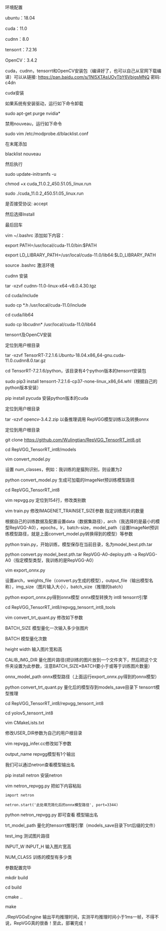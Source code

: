 环境配置

ubuntu：18.04

cuda：11.0

cudnn：8.0

tensorrt：7.2.16

OpenCV：3.4.2

cuda，cudnn，tensorrt和OpenCV安装包（编译好了，也可以自己从官网下载编译）可以从链接: https://pan.baidu.com/s/1Nl5XTAsUOyTbY6VbigsMNQ 密码: c4dn

cuda安装

如果系统有安装驱动，运行如下命令卸载

sudo apt-get purge nvidia*

禁用nouveau，运行如下命令

sudo vim /etc/modprobe.d/blacklist.conf

在末尾添加

blacklist nouveau

然后执行

sudo update-initramfs -u

chmod +x cuda_11.0.2_450.51.05_linux.run

sudo ./cuda_11.0.2_450.51.05_linux.run

是否接受协议: accept

然后选择Install

最后回车

vim ~/.bashrc 添加如下内容：

export PATH=/usr/local/cuda-11.0/bin:$PATH

export LD_LIBRARY_PATH=/usr/local/cuda-11.0/lib64:$LD_LIBRARY_PATH

source .bashrc 激活环境

cudnn 安装

tar -xzvf cudnn-11.0-linux-x64-v8.0.4.30.tgz

cd cuda/include

sudo cp *.h /usr/local/cuda-11.0/include

cd cuda/lib64

sudo cp libcudnn* /usr/local/cuda-11.0/lib64

tensorrt及OpenCV安装

定位到用户根目录

tar -xzvf TensorRT-7.2.1.6.Ubuntu-18.04.x86_64-gnu.cuda-11.0.cudnn8.0.tar.gz

cd TensorRT-7.2.1.6/python，该目录有4个python版本的tensorrt安装包

sudo pip3 install tensorrt-7.2.1.6-cp37-none-linux_x86_64.whl（根据自己的python版本安装）

pip install pycuda 安装python版本的cuda

定位到用户根目录

tar -xzvf opencv-3.4.2.zip 以备推理调用
RepVGG模型训练以及转换onnx

定位到用户根目录

git clone https://github.com/Wulingtian/RepVGG_TensorRT_int8.git

cd RepVGG_TensorRT_int8/models

vim convert_model.py

设置 num_classes，例如：我训练的是猫狗识别，则设置为2

python convert_model.py 生成可加载的ImageNet预训练模型路径

cd RepVGG_TensorRT_int8

vim repvgg.py 定位到154行，修改类别数

vim train.py 修改IMAGENET_TRAINSET_SIZE参数 指定训练图片的数量

根据自己的训练数据及配置设置data（数据集路径），arch（我选择的是最小的模型RepVGG-A0），epochs，lr，batch-size，model_path（设置ImageNet预训练模型路径，就是上面convert_model.py转换得到的模型）等参数

python train.py，开始训练，模型保存在当前目录，名为model_best.pth.tar

python convert.py model_best.pth.tar RepVGG-A0-deploy.pth -a RepVGG-A0（指定模型类型，我训练的是RepVGG-A0）

vim export_onnx.py

设置arch，weights_file（convert.py生成的模型），output_file（输出模型名称），img_size（图片输入大小），batch_size（推理的batch）

python export_onnx.py得到onnx模型
onnx模型转换为 int8 tensorrt引擎

cd RepVGG_TensorRT_int8/repvgg_tensorrt_int8_tools

vim convert_trt_quant.py 修改如下参数

BATCH_SIZE 模型量化一次输入多少张图片

BATCH 模型量化次数

height width 输入图片宽和高

CALIB_IMG_DIR 量化图片路径(把训练的图片放到一个文件夹下，然后把这个文件夹设置为此参数，注意BATCH_SIZE*BATCH要小于或等于训练图片数量）

onnx_model_path onnx模型路径（上面运行export_onnx.py得到的onnx模型）

python convert_trt_quant.py 量化后的模型存到models_save目录下
tensorrt模型推理

cd RepVGG_TensorRT_int8/repvgg_tensorrt_int8

cd yolov5_tensorrt_int8

vim CMakeLists.txt

修改USER_DIR参数为自己的用户根目录

vim repvgg_infer.cc修改如下参数

output_name repvgg模型有1个输出

我们可以通过netron查看模型输出名

pip install netron 安装netron

vim netron_repvgg.py 把如下内容粘贴

    import netron

    netron.start('此处填充简化后的onnx模型路径', port=3344)

python netron_repvgg.py 即可查看 模型输出名

trt_model_path 量化的tensorrt推理引擎（models_save目录下trt后缀的文件）

test_img 测试图片路径

INPUT_W INPUT_H 输入图片宽高

NUM_CLASS 训练的模型有多少类

参数配置完毕

mkdir build

cd build

cmake ..

make

./RepVGGsEngine 输出平均推理时间，实测平均推理时间小于1ms一帧，不得不说，RepVGG真的很香！至此，部署完成！
